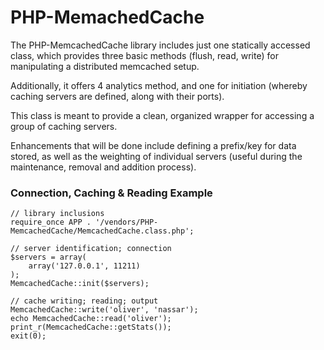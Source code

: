 PHP-MemachedCache
===
The PHP-MemcachedCache library includes just one statically accessed class,
which provides three basic methods (flush, read, write) for manipulating a
distributed memcached setup.

Additionally, it offers 4 analytics method, and one for initiation (whereby
caching servers are defined, along with their ports).

This class is meant to provide a clean, organized wrapper for accessing a group
of caching servers.

Enhancements that will be done include defining a prefix/key for data stored,
as well as the weighting of individual servers (useful during the maintenance,
removal and addition process).

### Connection, Caching &amp; Reading Example

    // library inclusions
    require_once APP . '/vendors/PHP-MemcachedCache/MemcachedCache.class.php';
    
    // server identification; connection
    $servers = array(
        array('127.0.0.1', 11211)
    );
    MemcachedCache::init($servers);
    
    // cache writing; reading; output
    MemcachedCache::write('oliver', 'nassar');
    echo MemcachedCache::read('oliver');
    print_r(MemcachedCache::getStats());
    exit(0);
